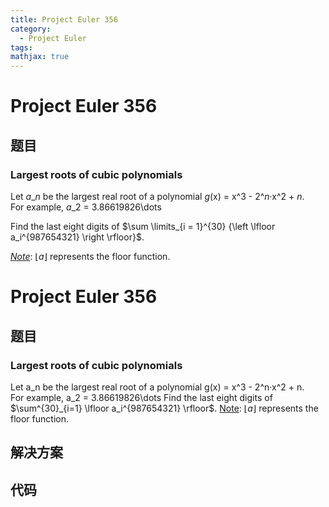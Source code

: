 ```yaml
---
title: Project Euler 356
category:
  - Project Euler
tags:
mathjax: true
---
```

<escape><!-- more --></escape>
    
# Project Euler 356
## 题目
### Largest roots of cubic polynomials



Let <var>a</var>_<var>n</var> be the largest real root of a polynomial <var>g</var>(x) = x^3 - 2^<var>n</var>·x^2 + <var>n</var>.<br />
For example, <var>a</var>_2 = 3.86619826\dots


Find the last eight digits of $\sum \limits_{i = 1}^{30} {\left \lfloor a_i^{987654321} \right \rfloor}$.


<u><i>Note</i></u>: $\lfloor a \rfloor$ represents the floor function.



# Project Euler 356
## 题目
### Largest roots of cubic polynomials

Let a_n be the largest real root of a polynomial g(x) = x^3 - 2^n·x^2 + n.<br>For example, a_2 = 3.86619826\dots
Find the last eight digits of $\sum^{30}_{i=1} \lfloor a_i^{987654321} \rfloor$.
<u>Note</u>: $\lfloor a \rfloor$ represents the floor function.


## 解决方案


## 代码


